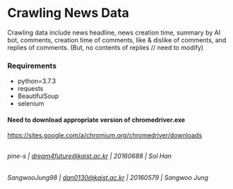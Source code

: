 # Crawling News Data

 Crawling data include news headline, news creation time, summary by AI bot, comments, creation time of comments, like & dislike of comments, and replies of comments.
 (But, no contents of replies // need to modify)

### Requirements
- python=3.7.3
- requests
- BeautifulSoup
- selenium

#### Need to download appropriate version of chromedriver.exe
https://sites.google.com/a/chromium.org/chromedriver/downloads

##
###### pine-s | dream4future@kaist.ac.kr | 20160688 | Sol Han
###### SangwooJung98 | dan0130@kaist.ac.kr | 20160579 | Sangwoo Jung
